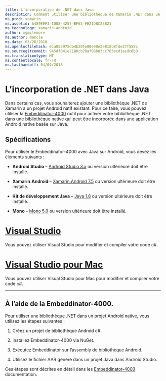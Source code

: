 ```yaml
---
title: L’incorporation de .NET dans Java
description: Comment utiliser une bibliothèque de Xamarin .NET dans un projet Android Native basée sur Java
ms.prod: xamarin
ms.assetid: A489EEF3-1008-4257-BF63-FE21D8C23821
ms.technology: xamarin-android
author: mgmclemore
ms.author: mamcle
ms.date: 03/28/2018
ms.openlocfilehash: 0ca855975db4b20fe80e98e2e818b8fde27f558c
ms.sourcegitcommit: 945df041e2180cb20af08b83cc703ecd1aedc6b0
ms.translationtype: MT
ms.contentlocale: fr-FR
ms.lasthandoff: 04/04/2018
---
```

# <a name="embedding-net-in-java"></a>L’incorporation de .NET dans Java

Dans certains cas, vous souhaiterez ajouter une bibliothèque .NET de Xamarin à un projet Android natif existant. Pour ce faire, vous pouvez utiliser la [Embeddinator-4000](https://mono.github.io/Embeddinator-4000/) outil pour activer votre bibliothèque .NET dans une bibliothèque native qui peut être incorporée dans une application Android native basée sur Java.

 
## <a name="requirements"></a>Spécifications

Pour utiliser le Embeddinator-4000 avec Java sur Android, vous devez les éléments suivants :

-   **Android Studio** &ndash; [Android Studio 3.x](https://developer.android.com/studio/preview/index.html) ou version ultérieure doit être installé.

-   **Xamarin.Android** &ndash; [Xamarin.Android 7.5](https://www.visualstudio.com/xamarin/) ou version ultérieure doit être installé.

-   **Kit de développement Java** &ndash; [Java 1.8](http://www.oracle.com/technetwork/java/javase/downloads/jdk8-downloads-2133151.html) ou version ultérieure doit être installé.

-   **Mono** &ndash; [Mono 5.0](http://www.mono-project.com/download/) ou version ultérieure doit être installé.


# <a name="visual-studiotabvswin"></a>[Visual Studio](#tab/vswin)

Vous pouvez utiliser Visual Studio pour modifier et compiler votre code c#.

# <a name="visual-studio-for-mactabvsmac"></a>[Visual Studio pour Mac](#tab/vsmac)

Vous pouvez utiliser Visual Studio pour Mac pour modifier et compiler votre code c#.

-----

 
## <a name="using-the-embeddinator-4000"></a>À l’aide de la Embeddinator-4000.

Pour utiliser une bibliothèque .NET dans un projet Android native, vous utilisez les étapes suivantes :

1.  Créez un projet de bibliothèque Android c#.

2.  Installez Embeddinator-4000 via NuGet.

3.  Exécutez Embeddinator sur l’assembly de bibliothèque Android.

4.  Utilisez le fichier AAR généré dans un projet Java dans Android Studio.

Ces étapes sont décrites en détail dans les [Embeddinator-4000](https://mono.github.io/Embeddinator-4000/getting-started-java-android.html) documentation.
